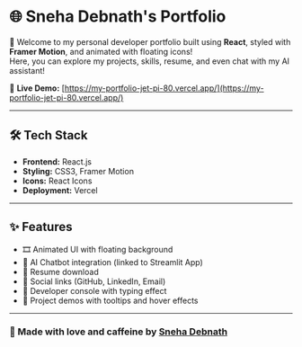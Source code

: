 # 🌐 Sneha Debnath's Portfolio

🚀 Welcome to my personal developer portfolio built using **React**, styled with **Framer Motion**, and animated with floating icons!  
Here, you can explore my projects, skills, resume, and even chat with my AI assistant!

🔗 **Live Demo:** [https://my-portfolio-jet-pi-80.vercel.app/](https://my-portfolio-jet-pi-80.vercel.app/)

---



## 🛠 Tech Stack

- **Frontend:** React.js
- **Styling:** CSS3, Framer Motion
- **Icons:** React Icons
- **Deployment:** Vercel

---

## ✨ Features

- 🎞️ Animated UI with floating background
- 💬 AI Chatbot integration (linked to Streamlit App)
- 📄 Resume download
- 🔗 Social links (GitHub, LinkedIn, Email)
- 🧠 Developer console with typing effect
- 💼 Project demos with tooltips and hover effects

---

### 🫶 Made with love and caffeine by [Sneha Debnath](https://github.com/sdnath14)
